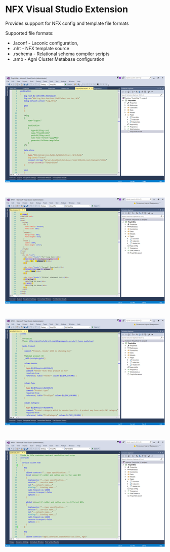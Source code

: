 # NFX Visual Studio Extension

Provides suppport for NFX config and template file formats

Supported file formats:

* .laconf - Laconic configuration,
* .nht - NFX template source
* .rschema - Relational schema compiler scripts
* .amb - Agni Cluster Metabase configuration

<br>

![alt text](../images/tools/laconf.png "Laconic configuration")

<br>

![alt text](../images/tools/wave.png "NFX template source")

<br>

![alt text](../images/tools/rschema.png "Relational schema compiler scripts")

<br>

![alt text](../images/tools/amb.png "Agni Cluster Metabase configuration")


